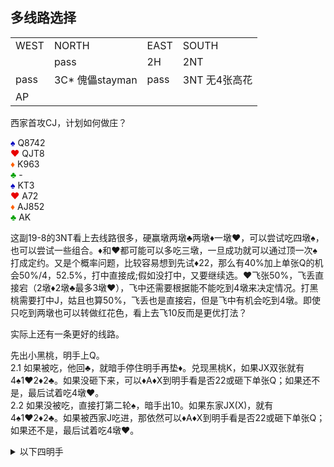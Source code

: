## 多线路选择

<table>
    <tr><td>WEST</td> <td>NORTH</td> <td>EAST</td> <td>SOUTH</td></tr>
    <tr><td></td> <td>pass</td> <td>2H</td> <td>2NT</td></tr>
    <tr><td>pass</td> <td>3C* 傀儡stayman</td> <td>pass</td> <td>3NT 无4张高花</td></tr>
    <tr><td>AP</td> <td></td> <td></td> <td></td></tr>
</table>

西家首攻CJ，计划如何做庄？

<div class="board-container">
  <div class="Nhand">
    <font color="0000C0">♠</font> Q8742 <br>
    <font color="E80000">♥</font> QJT8 <br>
    <font color="FF6000">♦</font> K963 <br>
    <font color="00A000">♣</font> - <br>
  </div>
  <div class="Shand">
    <font color="0000C0">♠</font> KT3 <br>
    <font color="E80000">♥</font> A72 <br>
    <font color="FF6000">♦</font> AJ852 <br>
    <font color="00A000">♣</font> AK <br>
  </div>
</div>

这副19-8的3NT看上去线路很多，硬赢墩两墩♣两墩♦一墩♥，可以尝试吃四墩♠，也可以尝试一些组合。♦和♥都可能可以多吃三墩，一旦成功就可以通过顶一次♠打成定约。又是个概率问题，比较容易想到先试♦22，那么有40%加上单张Q的机会50%/4，52.5%，打中直接成;假如没打中，又要继续选。♥飞张50%，飞丢直接宕（2墩♦2墩♣最多3墩♥），飞中还需要根据能不能吃到4墩来决定情况。打黑桃需要打中J，姑且也算50%，飞丢也是直接宕，但是飞中有机会吃到4墩。即使只吃到两墩也可以转做红花色，看上去飞10反而是更优打法？<br/>

实际上还有一条更好的线路。<br/>

先出小黑桃，明手上Q。<br/>
2.1 如果被吃，他回♣，就暗手停住明手再垫♦。兑现黑桃K，如果JX双张就有4♠1♥2♦2♣。如果没砸下来，可以♦A♦X到明手看是否22或砸下单张Q；如果还不是，最后试着吃4墩♥。<br/>
2.2 如果没被吃，直接打第二轮♠，暗手出10。如果东家JX(X)，就有4♠1♥2♦2♣。如果被西家J吃进，那依然可以♦A♦X到明手看是否22或砸下单张Q；如果还不是，最后试着吃4墩♥。<br/>


<details>
  <summary class="check">以下四明手</summary>
  <div class="xinrui-two-dummy">
    <img src="xinrui/declare/2023-02-24b5/2023-02-24b1.jpg" />
  </div>
</details>